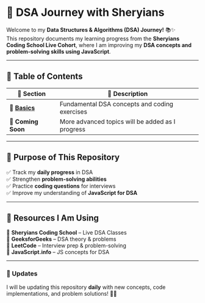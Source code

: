 # 🚀 DSA Journey with Sheryians  

Welcome to my **Data Structures & Algorithms (DSA) Journey!** 📚✨  
This repository documents my learning progress from the **Sheryians Coding School Live Cohort**, where I am improving my **DSA concepts and problem-solving skills using JavaScript**.  

---

## 📑 Table of Contents  

| 📂 Section  | 📜 Description |  
|------------|---------------|  
| 🔹 **[Basics](BASICS/Basic.md)** | Fundamental DSA concepts and coding exercises |  
| 🔹 **Coming Soon** | More advanced topics will be added as I progress |  

---


## 🎯 Purpose of This Repository  

✅ Track my **daily progress** in DSA  
✅ Strengthen **problem-solving abilities**  
✅ Practice **coding questions** for interviews  
✅ Improve my understanding of **JavaScript for DSA**  

---

## 📖 Resources I Am Using  

📌 **Sheryians Coding School** – Live DSA Classes  
📌 **GeeksforGeeks** – DSA theory & problems  
📌 **LeetCode** – Interview prep & problem-solving  
📌 **JavaScript.info** – JS concepts for DSA  

---

### 🔄 Updates  
I will be updating this repository **daily** with new concepts, code implementations, and problem solutions! 🚀🔥  

